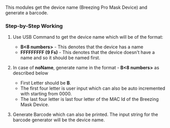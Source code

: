 This modules get the device name (Breezing Pro Mask Device) and generate a barcode.

### Step-by-Step Working

1. Use USB Command to get the device name which will be of the format:
   * **B<8 numbers>** - This denotes that the device has a name
   * **FFFFFFFFF (9 Fs)** - This denotes that the device doesn't have a name and so it should be named first.

2. In case of **noName**, generate name in the format - **B<8 numbers>** as described below
   * First Letter should be **B**.
   * The first four letter is user input which can also be auto incremented with starting from 0000.
   * The last four letter is last four letter of the MAC Id of the Breezing Mask Device.

3. Generate Barcode which can also be printed. The input string for the barcode generator will be the device name.

